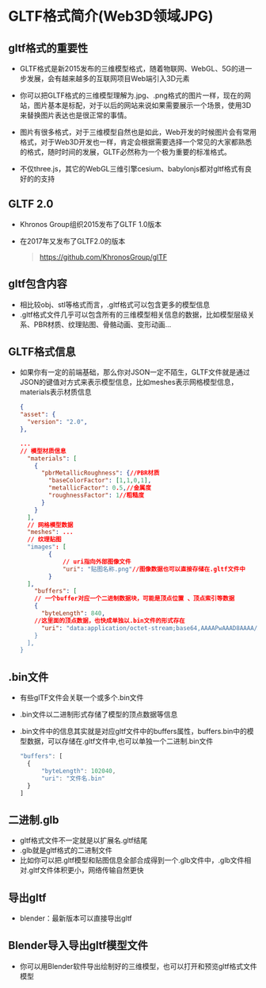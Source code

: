 # GLTF格式简介(Web3D领域JPG)

## gltf格式的重要性

+ GLTF格式是新2015发布的三维模型格式，随着物联网、WebGL、5G的进一步发展，会有越来越多的互联网项目Web端引入3D元素
+ 你可以把GLTF格式的三维模型理解为.jpg、.png格式的图片一样，现在的网站，图片基本是标配，对于以后的网站来说如果需要展示一个场景，使用3D来替换图片表达也是很正常的事情。
+ 图片有很多格式，对于三维模型自然也是如此，Web开发的时候图片会有常用格式，对于Web3D开发也一样，肯定会根据需要选择一个常见的大家都熟悉的格式，随时时间的发展，GLTF必然称为一个极为重要的标准格式。

+ 不仅three.js，其它的WebGL三维引擎cesium、babylonjs都对gltf格式有良好的的支持

## GLTF 2.0

+ Khronos Group组织2015发布了GLTF 1.0版本
+ 在2017年又发布了GLTF2.0的版本

  ><https://github.com/KhronosGroup/glTF>

## gltf包含内容

+ 相比较obj、stl等格式而言，.gltf格式可以包含更多的模型信息
+ .gltf格式文件几乎可以包含所有的三维模型相关信息的数据，比如模型层级关系、PBR材质、纹理贴图、骨骼动画、变形动画...

## GLTF格式信息

+ 如果你有一定的前端基础，那么你对JSON一定不陌生，GLTF文件就是通过JSON的键值对方式来表示模型信息，比如meshes表示网格模型信息，materials表示材质信息

  ```json
  {
  "asset": {
    "version": "2.0",
  },

  ...
  // 模型材质信息
    "materials": [
      {
        "pbrMetallicRoughness": {//PBR材质
          "baseColorFactor": [1,1,0,1],
          "metallicFactor": 0.5,//金属度
          "roughnessFactor": 1//粗糙度
        }
      }
    ],
    // 网格模型数据
    "meshes": ...
    // 纹理贴图
    "images": [
          {
              // uri指向外部图像文件
              "uri": "贴图名称.png"//图像数据也可以直接存储在.gltf文件中
          }
    ],
      "buffers": [
      // 一个buffer对应一个二进制数据块，可能是顶点位置 、顶点索引等数据
      {
        "byteLength": 840,
      //这里面的顶点数据，也快成单独以.bin文件的形式存在
        "uri": "data:application/octet-stream;base64,AAAAPwAAAD8AAAA/AAAAPwAAAD8AAAC/.......
      }
    ],
  }
  ```

## .bin文件

+ 有些glTF文件会关联一个或多个.bin文件
+ .bin文件以二进制形式存储了模型的顶点数据等信息
+ .bin文件中的信息其实就是对应gltf文件中的buffers属性，buffers.bin中的模型数据，可以存储在.gltf文件中,也可以单独一个二进制.bin文件

  ```js
  "buffers": [
    {
        "byteLength": 102040,
        "uri": "文件名.bin"
    }
  ]
  ```

## 二进制.glb

+ gltf格式文件不一定就是以扩展名.gltf结尾
+ .glb就是gltf格式的二进制文件
+ 比如你可以把.gltf模型和贴图信息全部合成得到一个.glb文件中，.glb文件相对.gltf文件体积更小，网络传输自然更快

## 导出gltf

+ blender：最新版本可以直接导出gltf

## Blender导入导出gltf模型文件

+ 你可以用Blender软件导出绘制好的三维模型，也可以打开和预览gltf格式文件模型

